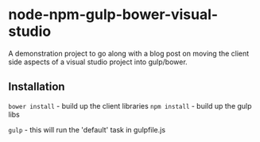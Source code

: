 # node-npm-gulp-bower-visual-studio
A demonstration project to go along with a blog post on moving the client side aspects of a visual studio project into gulp/bower.

## Installation
`bower install` - build up the client libraries
`npm install` - build up the gulp libs

`gulp` - this will run the 'default' task in gulpfile.js